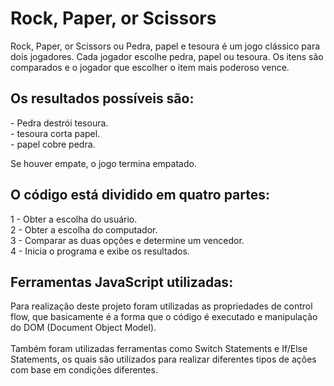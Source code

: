 <h1> Rock, Paper, or Scissors </h1>

<p> Rock, Paper, or Scissors ou Pedra, papel e tesoura é um jogo clássico para dois jogadores. Cada jogador escolhe pedra, papel ou tesoura. Os itens são comparados e o jogador que escolher o item mais poderoso vence.</p>
<h2>Os resultados possíveis são:</h2>
<p>- Pedra destrói tesoura.<br>
- tesoura corta papel.<br>
- papel cobre pedra.</p>
<p>Se houver empate, o jogo termina empatado.</p>
<h2>O código está dividido em quatro partes:</h2>
<p>1 - Obter a escolha do usuário.<br>
2 - Obter a escolha do computador.<br>
3 - Comparar as duas opções e determine um vencedor.<br>
4 - Inicia o programa e exibe os resultados.</p>
<h2>Ferramentas JavaScript utilizadas:</h2>
<p>Para realização deste projeto foram utilizadas as propriedades de control flow, que basicamente é a forma que o código é executado e manipulação do DOM (Document Object Model).<br><br>
Também foram utilizadas ferramentas como Switch Statements e If/Else Statements, os quais são utilizados para realizar diferentes tipos de ações com base em condições diferentes.</p>
